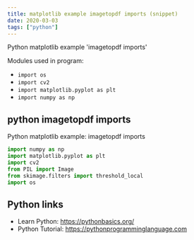 ```yaml
---
title: matplotlib example imagetopdf imports (snippet)
date: 2020-03-03
tags: ["python"]
---
```

Python matplotlib example 'imagetopdf imports'


Modules used in program: 
* `import os`
* `import cv2`
* `import matplotlib.pyplot as plt`
* `import numpy as np`

## python imagetopdf imports

Python matplotlib example: imagetopdf imports

```python
import numpy as np
import matplotlib.pyplot as plt
import cv2
from PIL import Image
from skimage.filters import threshold_local
import os

```

## Python links

- Learn Python: https://pythonbasics.org/
- Python Tutorial: https://pythonprogramminglanguage.com
